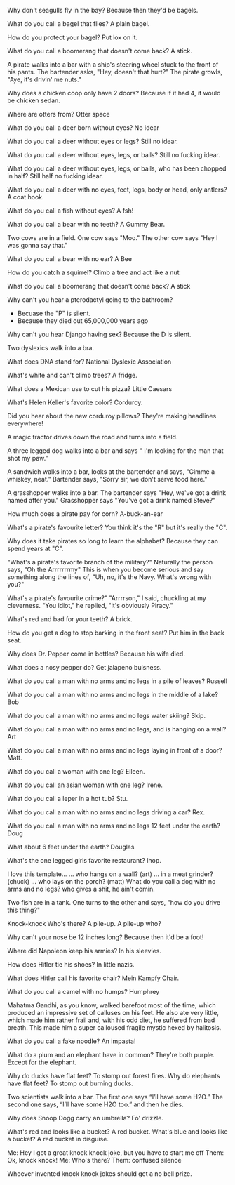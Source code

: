 Why don't seagulls fly in the bay?
Because then they'd be bagels.

What do you call a bagel that flies?
A plain bagel.

How do you protect your bagel?
Put lox on it.

What do you call a boomerang that doesn't come back?
A stick.

A pirate walks into a bar with a ship's steering wheel stuck to the front of his pants. The bartender asks, "Hey, doesn't that hurt?" The pirate growls, "Aye, it's drivin' me nuts."

Why does a chicken coop only have 2 doors?
Because if it had 4, it would be chicken sedan.

Where are otters from?
Otter space

What do you call a deer born without eyes?
No idear

What do you call a deer without eyes or legs?
Still no idear.

What do you call a deer without eyes, legs, or balls?
Still no fucking idear.

What do you call a deer without eyes, legs, or balls, who has been chopped in half?
Still half no fucking idear.

What do you call a deer with no eyes, feet, legs, body or head, only antlers?
A coat hook.

What do you call a fish without eyes?
A fsh!

What do you call a bear with no teeth?
A Gummy Bear.

Two cows are in a field. One cow says "Moo." The other cow says "Hey I was gonna say that."

What do you call a bear with no ear?
A Bee

How do you catch a squirrel?
Climb a tree and act like a nut

What do you call a boomerang that doesn't come back?
A stick

Why can't you hear a pterodactyl going to the bathroom?
- Becuase the "P" is silent.
- Because they died out 65,000,000 years ago

Why can't you hear Django having sex?
Because the D is silent.

Two dyslexics walk into a bra.

What does DNA stand for?
National Dyslexic Association

What's white and can't climb trees?
A fridge.

What does a Mexican use to cut his pizza?
Little Caesars

What's Helen Keller's favorite color? Corduroy.

Did you hear about the new corduroy pillows? They're making headlines everywhere!

A magic tractor drives down the road and turns into a field.

A three legged dog walks into a bar and says " I'm looking for the man that shot my paw."

A sandwich walks into a bar, looks at the bartender and says, "Gimme a whiskey, neat." Bartender says, "Sorry sir, we don't serve food here."

A grasshopper walks into a bar. The bartender says "Hey, we've got a drink named after you." Grasshopper says "You've got a drink named Steve?"

How much does a pirate pay for corn?
A-buck-an-ear

What's a pirate's favourite letter?
You think it's the "R" but it's really the "C".

Why does it take pirates so long to learn the alphabet?
Because they can spend years at "C".

"What's a pirate's favorite branch of the military?"
Naturally the person says, "Oh the Arrrrrrrmy"
This is when you become serious and say something along the lines of, "Uh, no, it's the Navy. What's wrong with you?"

What's a pirate's favourite crime?"
"Arrrrson," I said, chuckling at my cleverness.
"You idiot," he replied, "it's obviously Piracy."

What's red and bad for your teeth?
A brick.

How do you get a dog to stop barking in the front seat? Put him in the back seat.

Why does Dr. Pepper come in bottles?
Because his wife died.


What does a nosy pepper do?
Get jalapeno buisness.

What do you call a man with no arms and no legs in a pile of leaves?
Russell

What do you call a man with no arms and no legs in the middle of a lake?
Bob

What do you call a man with no arms and no legs water skiing?
Skip.


What do you call a man with no arms and no legs, and is hanging on a wall? Art

What do you call a man with no arms and no legs laying in front of a door? Matt.

What do you call a woman with one leg? Eileen.

What do you call an asian woman with one leg? Irene.

What do you call a leper in a hot tub? Stu.

What do you call a man with no arms and no legs driving a car? Rex.

What do you call a man with no arms and no legs 12 feet under the earth? Doug

What about 6 feet under the earth? Douglas

What's the one legged girls favorite restaurant? Ihop.

I love this template...
... who hangs on a wall? (art)
... in a meat grinder? (chuck)
... who lays on the porch? (matt)
What do you call a dog with no arms and no legs? who gives a shit, he ain't comin.

Two fish are in a tank. One turns to the other and says, "how do you drive this thing?"

Knock-knock
Who's there?
A pile-up.
A pile-up who?

Why can't your nose be 12 inches long? Because then it'd be a foot!

Where did Napoleon keep his armies?
In his sleevies.

How does Hitler tie his shoes?
In little nazis.

What does Hitler call his favorite chair?
Mein Kampfy Chair.

What do you call a camel with no humps?
Humphrey

Mahatma Gandhi, as you know, walked barefoot most of the time, which produced an impressive set of calluses on his feet. He also ate very little, which made him rather frail and, with his odd diet, he suffered from bad breath. This made him a super calloused fragile mystic hexed by halitosis.

What do you call a fake noodle?
An impasta!

What do a plum and an elephant have in common?
They're both purple.
Except for the elephant.

Why do ducks have flat feet?
To stomp out forest fires.
Why do elephants have flat feet?
To stomp out burning ducks.

Two scientists walk into a bar. The first one says “I’ll have some H2O.” The second one says, “I’ll have some H2O too.” and then he dies.

Why does Snoop Dogg carry an umbrella?
Fo' drizzle.

What's red and looks like a bucket?
A red bucket.
What's blue and looks like a bucket?
A red bucket in disguise.

Me: Hey I got a great knock knock joke, but you have to start me off
Them: Ok, knock knock!
Me: Who's there?
Them: confused silence

Whoever invented knock knock jokes should get a no bell prize.



